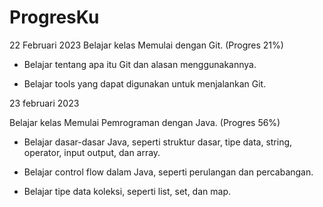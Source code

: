 # ProgresKu
22 Februari 2023
Belajar kelas Memulai dengan Git. (Progres 21%)

* Belajar tentang apa itu Git dan alasan menggunakannya.

* Belajar tools yang dapat digunakan untuk menjalankan Git.

23 februari 2023

Belajar kelas Memulai Pemrograman dengan Java. (Progres 56%)

  * Belajar dasar-dasar Java, seperti struktur dasar, tipe data, string, operator, input output, dan array.

  * Belajar control flow dalam Java, seperti perulangan dan percabangan.

  * Belajar tipe data koleksi, seperti list, set, dan map.
